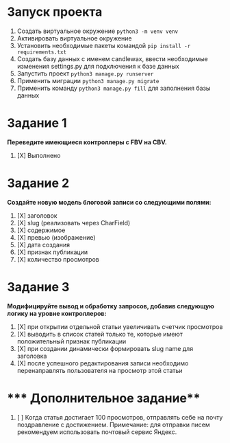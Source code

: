 # **Запуск проекта**
1. Создать виртуальное окружение `python3 -m venv venv`
2. Активировать виртуальное окружение
3. Установить необходимые пакеты командой `pip install -r requirements.txt`
4. Создать базу данных с именем candlewax, ввести необходимые изменения settings.py для подключения к базе данных
5. Запустить проект `python3 manage.py runserver`
6. Применить миграции `python3 manage.py migrate`
7. Применить команду `python3 manage.py fill` для заполнения базы данных


# **Задание 1**

**Переведите имеющиеся контроллеры с FBV на CBV.**

1. [X] Выполнено


# **Задание 2**

**Создайте новую модель блоговой записи со следующими полями:**

1. [X] заголовок
2. [X] slug (реализовать через CharField) 
3. [X] содержимое
4. [X] превью (изображение)
5. [X] дата создания
6. [X] признак публикации
7. [X] количество просмотров

# **Задание 3**

**Модифицируйте вывод и обработку запросов, добавив следующую логику на уровне контроллеров:**

1. [X] при открытии отдельной статьи увеличивать счетчик просмотров
2. [X] выводить в список статей только те, которые имеют положительный признак публикации
3. [X] при создании динамически формировать slug name для заголовка
4. [X] после успешного редактирования записи необходимо перенаправлять пользователя на просмотр этой статьи

# *** Дополнительное задание**

1. [ ] Когда статья достигает 100 просмотров, отправлять себе на почту поздравление с достижением.
Примечание: для отправки писем рекомендуем использовать почтовый сервис Яндекс.